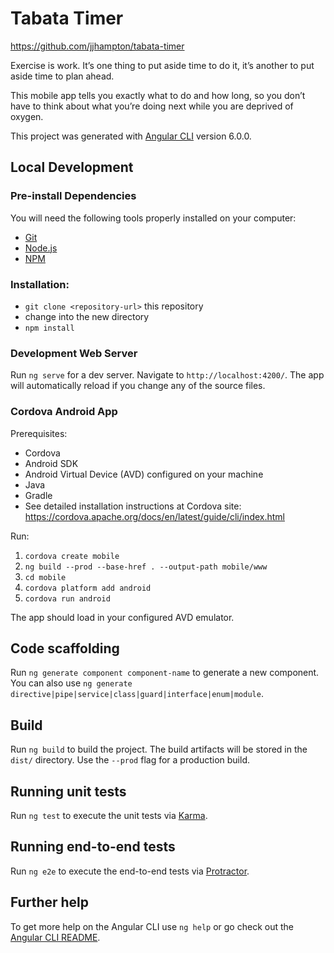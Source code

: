 # Tabata Timer
https://github.com/jjhampton/tabata-timer

Exercise is work. It’s one thing to put aside time to do it, it’s another to put aside time to plan ahead.

This mobile app tells you exactly what to do and how long, so you don’t have to think about what you’re doing next while you are deprived of oxygen. 

This project was generated with [Angular CLI](https://github.com/angular/angular-cli) version 6.0.0.

## Local Development

### Pre-install Dependencies
You will need the following tools properly installed on your computer:
* [Git](https://git-scm.com/)
* [Node.js](https://nodejs.org/)
* [NPM](https://npmjs.org/)

### Installation:
* `git clone <repository-url>` this repository
* change into the new directory
* `npm install`

### Development Web Server

Run `ng serve` for a dev server. Navigate to `http://localhost:4200/`. The app will automatically reload if you change any of the source files.

### Cordova Android App

Prerequisites:
* Cordova
* Android SDK 
* Android Virtual Device (AVD) configured on your machine
* Java
* Gradle
* See detailed installation instructions at Cordova site: https://cordova.apache.org/docs/en/latest/guide/cli/index.html

Run:
1. `cordova create mobile`
1. `ng build --prod --base-href . --output-path mobile/www`
1. `cd mobile`
1. `cordova platform add android`
1. `cordova run android`

The app should load in your configured AVD emulator.

## Code scaffolding

Run `ng generate component component-name` to generate a new component. You can also use `ng generate directive|pipe|service|class|guard|interface|enum|module`.

## Build

Run `ng build` to build the project. The build artifacts will be stored in the `dist/` directory. Use the `--prod` flag for a production build.

## Running unit tests

Run `ng test` to execute the unit tests via [Karma](https://karma-runner.github.io).

## Running end-to-end tests

Run `ng e2e` to execute the end-to-end tests via [Protractor](http://www.protractortest.org/).

## Further help

To get more help on the Angular CLI use `ng help` or go check out the [Angular CLI README](https://github.com/angular/angular-cli/blob/master/README.md).
